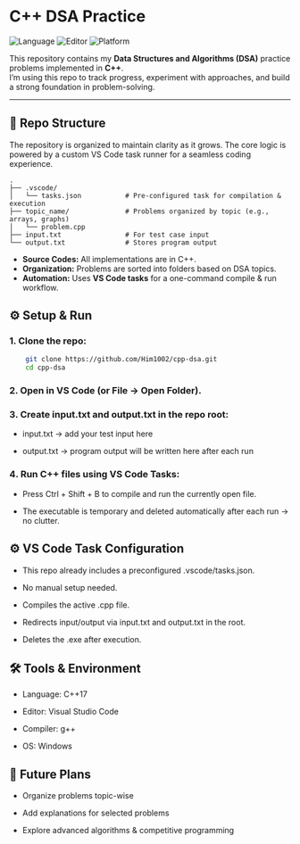 #  C++ DSA Practice 

![Language](https://img.shields.io/badge/Language-C%2B%2B17-blue)
![Editor](https://img.shields.io/badge/Editor-VS%20Code-blueviolet)
![Platform](https://img.shields.io/badge/Platform-Windows-lightgrey)     

This repository contains my **Data Structures and Algorithms (DSA)** practice problems implemented in **C++**.  
I’m using this repo to track progress, experiment with approaches, and build a strong foundation in problem-solving.  

---

## 📂 Repo Structure

The repository is organized to maintain clarity as it grows. The core logic is powered by a custom VS Code task runner for a seamless coding experience.

```text
.
├── .vscode/
│   └── tasks.json           # Pre-configured task for compilation & execution
├── topic_name/              # Problems organized by topic (e.g., arrays, graphs)
│   └── problem.cpp         
├── input.txt                # For test case input
└── output.txt               # Stores program output
```

-   **Source Codes:** All implementations are in C++.
-   **Organization:** Problems are sorted into folders based on DSA topics.
-   **Automation:** Uses **VS Code tasks** for a one-command compile & run workflow.

## ⚙️ Setup & Run

### 1️.  Clone the repo:
```bash
    git clone https://github.com/Him1002/cpp-dsa.git
    cd cpp-dsa
```

### 2️. Open in VS Code (or File → Open Folder).

### 3️. Create input.txt and output.txt in the repo root:
-   input.txt → add your test input here

-   output.txt → program output will be written here after each run

### 4️. Run C++ files using VS Code Tasks:

-   Press Ctrl + Shift + B to compile and run the currently open file.

-   The executable is temporary and deleted automatically after each run → no clutter.

## ⚙️ VS Code Task Configuration

-   This repo already includes a preconfigured .vscode/tasks.json.

-   No manual setup needed.

-   Compiles the active .cpp file.

-   Redirects input/output via input.txt and output.txt in the root.

-   Deletes the .exe after execution.

## 🛠 Tools & Environment

-   Language: C++17

-   Editor: Visual Studio Code

-   Compiler: g++

-   OS: Windows

## 📌 Future Plans

-   Organize problems topic-wise

-   Add explanations for selected problems

-   Explore advanced algorithms & competitive programming